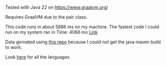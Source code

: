 Tested with Java 22 on https://www.graalvm.org/

Requires GraalVM due to the pair class.

This code runs in about 5886 ms on my machine.
The fastest code I could run on my system ran in Time: 4066 ms
[Link](https://github.com/gunnarmorling/1brc/blob/main/src/main/java/dev/morling/onebrc/CalculateAverage_gonix.java)

Data gernated using [this repo](https://github.com/dannyvankooten/1brc#submitting) because I could not get the
java maven build to work.

Look [here](https://1brc.dev/) for all the languages
